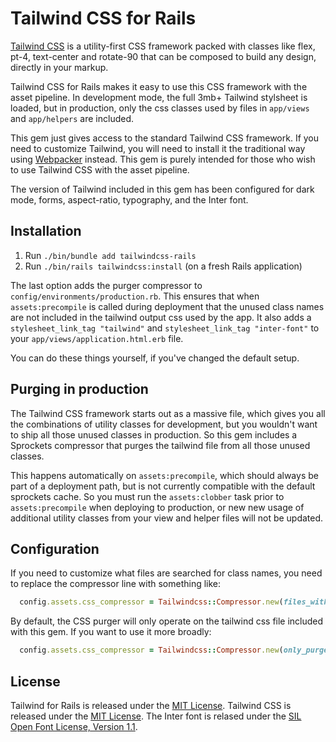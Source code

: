 # Tailwind CSS for Rails

[Tailwind CSS](https://tailwindcss.com) is a utility-first CSS framework packed with classes like flex, pt-4, text-center and rotate-90 that can be composed to build any design, directly in your markup.

Tailwind CSS for Rails makes it easy to use this CSS framework with the asset pipeline. In development mode, the full 3mb+ Tailwind stylsheet is loaded, but in production, only the css classes used by files in `app/views` and `app/helpers` are included.

This gem just gives access to the standard Tailwind CSS framework. If you need to customize Tailwind, you will need to install it the traditional way using [Webpacker](https://github.com/rails/webpacker) instead. This gem is purely intended for those who wish to use Tailwind CSS with the asset pipeline.

The version of Tailwind included in this gem has been configured for dark mode, forms, aspect-ratio, typography, and the Inter font.


## Installation

1. Run `./bin/bundle add tailwindcss-rails`
2. Run `./bin/rails tailwindcss:install` (on a fresh Rails application)

The last option adds the purger compressor to `config/environments/production.rb`. This ensures that when `assets:precompile` is called during deployment that the unused class names are not included in the tailwind output css used by the app. It also adds a `stylesheet_link_tag "tailwind"` and `stylesheet_link_tag "inter-font"` to your `app/views/application.html.erb` file.

You can do these things yourself, if you've changed the default setup.


## Purging in production

The Tailwind CSS framework starts out as a massive file, which gives you all the combinations of utility classes for development, but you wouldn't want to ship all those unused classes in production. So this gem includes a Sprockets compressor that purges the tailwind file from all those unused classes.

This happens automatically on `assets:precompile`, which should always be part of a deployment path, but is not currently compatible with the default sprockets cache. So you must run the `assets:clobber` task prior to `assets:precompile` when deploying to production, or new new usage of additional utility classes from your view and helper files will not be updated. 


## Configuration

If you need to customize what files are searched for class names, you need to replace the compressor line with something like:

```ruby
  config.assets.css_compressor = Tailwindcss::Compressor.new(files_with_class_names: Rails.root.glob("app/somehere/**/*.*"))
```

By default, the CSS purger will only operate on the tailwind css file included with this gem. If you want to use it more broadly:

```ruby
  config.assets.css_compressor = Tailwindcss::Compressor.new(only_purge: %w[ tailwind and_my_other_css_file ])
```


## License

Tailwind for Rails is released under the [MIT License](https://opensource.org/licenses/MIT).
Tailwind CSS is released under the [MIT License](https://opensource.org/licenses/MIT).
The Inter font is relased under the [SIL Open Font License, Version 1.1](https://github.com/rsms/inter/blob/master/LICENSE.txt).
